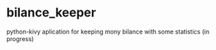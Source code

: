 # bilance_keeper
python-kivy aplication for keeping mony bilance with some statistics (in progress)

